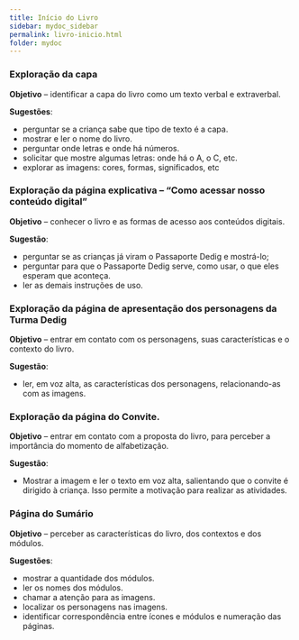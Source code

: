 ```yaml
---
title: Início do Livro
sidebar: mydoc_sidebar
permalink: livro-inicio.html
folder: mydoc
---
```


### Exploração da capa

**Objetivo** – identificar a capa do livro como um texto verbal e extraverbal.

**Sugestões**:
*  perguntar se a criança sabe que tipo de texto é a capa.
*  mostrar e ler o nome do livro.
*  perguntar onde letras e onde há números.
*  solicitar que mostre algumas letras: onde há o A, o C, etc.
*  explorar as imagens: cores, formas, significados, etc

### Exploração da página explicativa – “Como acessar nosso conteúdo digital”

**Objetivo** – conhecer o livro e as formas de acesso aos conteúdos digitais.

**Sugestão**:
- perguntar se as crianças já viram o Passaporte Dedig e mostrá-lo;
- perguntar para que o Passaporte Dedig serve, como usar, o que eles esperam que aconteça.
- ler as demais instruções de uso.

### Exploração da página de apresentação dos personagens da Turma Dedig

**Objetivo** – entrar em contato com os personagens, suas características e o contexto do livro.

**Sugestão**:
- ler, em voz alta, as características dos personagens, relacionando-as com as imagens.

### Exploração da página do Convite.

**Objetivo** – entrar em contato com a proposta do livro, para perceber a importância do momento de alfabetização.

**Sugestão**:
- Mostrar a imagem e ler o texto em voz alta, salientando que o convite é dirigido à criança. Isso permite a motivação para realizar as atividades.

### Página do Sumário

**Objetivo** – perceber as características do livro, dos contextos e dos módulos.

**Sugestões**:
- mostrar a quantidade dos módulos.
- ler os nomes dos módulos.
- chamar a atenção para as imagens.
- localizar os personagens nas imagens.
- identificar correspondência entre ícones e módulos e numeração das páginas.
